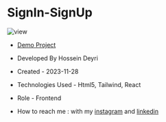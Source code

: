 # SignIn-SignUp

![view](https://github.com/hossein-deyri/SignIn-SignUp/assets/136192436/cd9de246-1c4b-4a67-9e3b-4ab79b2b6ce1)

- [Demo Project](https://signin-signup-nine.vercel.app/)

- Developed By Hossein Deyri

- Created - 2023-11-28

- Technologies Used - Html5, Tailwind, React

- Role - Frontend

- How to reach me : with my [instagram](https://www.instagram.com/hossein.deyri_web) and [linkedin](https://www.linkedin.com/in/hossein-deyri)
